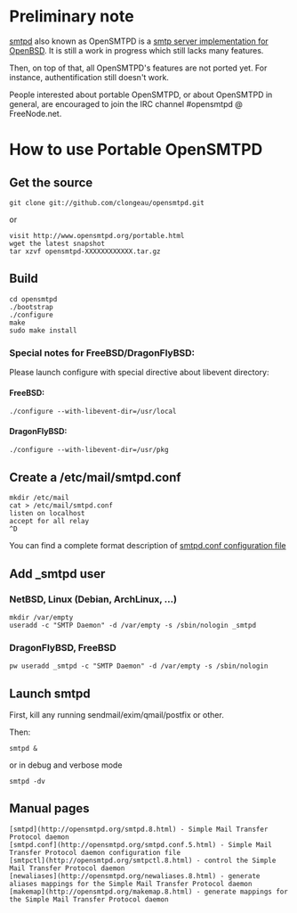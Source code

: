 Preliminary note
================

[smtpd](http://www.openbsd.org/cgi-bin/cvsweb/src/usr.sbin/smtpd/) also known as
OpenSMTPD is a [smtp server implementation for OpenBSD](http://http://opensmtpd.org/smtpd.8.html).
It is still a work in progress which still lacks many features.

Then, on top of that, all OpenSMTPD's features are not ported yet. For instance,
authentification still doesn't work.

People interested about portable OpenSMTPD, or about OpenSMTPD in general, are
encouraged to join the IRC channel #opensmtpd @ FreeNode.net.


How to use Portable OpenSMTPD
=============================

Get the source
--------------

    git clone git://github.com/clongeau/opensmtpd.git

or

    visit http://www.opensmtpd.org/portable.html
    wget the latest snapshot
    tar xzvf opensmtpd-XXXXXXXXXXXX.tar.gz


Build
-----

    cd opensmtpd  
    ./bootstrap  
    ./configure  
    make  
    sudo make install  

### Special notes for FreeBSD/DragonFlyBSD:

Please launch configure with special directive about libevent directory:

#### FreeBSD:

    ./configure --with-libevent-dir=/usr/local

#### DragonFlyBSD:

    ./configure --with-libevent-dir=/usr/pkg


Create a /etc/mail/smtpd.conf
-----------------------------

    mkdir /etc/mail  
    cat > /etc/mail/smtpd.conf  
    listen on localhost  
    accept for all relay  
    ^D  
    

You can find a complete format description of [smtpd.conf configuration file](http://opensmtpd.org/smtpd.conf.5.html)


Add _smtpd user
---------------

### NetBSD, Linux (Debian, ArchLinux, ...)

    mkdir /var/empty  
    useradd -c "SMTP Daemon" -d /var/empty -s /sbin/nologin _smtpd

### DragonFlyBSD, FreeBSD

    pw useradd _smtpd -c "SMTP Daemon" -d /var/empty -s /sbin/nologin


Launch smtpd
------------

First, kill any running sendmail/exim/qmail/postfix or other.

Then:

    smtpd &

or in debug and verbose mode

    smtpd -dv


Manual pages
------------

    [smtpd](http://opensmtpd.org/smtpd.8.html) - Simple Mail Transfer Protocol daemon
    [smtpd.conf](http://opensmtpd.org/smtpd.conf.5.html) - Simple Mail Transfer Protocol daemon configuration file
    [smtpctl](http://opensmtpd.org/smtpctl.8.html) - control the Simple Mail Transfer Protocol daemon
    [newaliases](http://opensmtpd.org/newaliases.8.html) - generate aliases mappings for the Simple Mail Transfer Protocol daemon
    [makemap](http://opensmtpd.org/makemap.8.html) - generate mappings for the Simple Mail Transfer Protocol daemon

